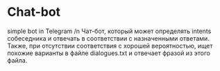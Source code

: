 # Chat-bot
simple bot in Telegram /n
Чат-бот, который может определять intents собеседника и отвечать в соответствии с назначенными ответами.
Также, при отсутствии соответствия с хорошей вероятностью, ищет похожие варианты в файле dialogues.txt и отвечает фразой из этого файла.
